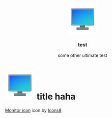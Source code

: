 <p align="center">
  <img src="icon.png">
  <h3 align="center">test</h3>
  <p align="center">some other ultimate test</p>
</p>

# ![logo](icon.png) title haha

<a target="_blank" href="https://icons8.com/icons/set/monitor">Monitor icon</a> icon by <a target="_blank" href="https://icons8.com">Icons8</a>
